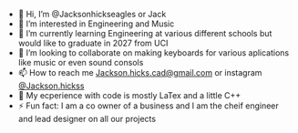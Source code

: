 - 👋 Hi, I’m @Jacksonhickseagles or Jack
- 👀 I’m interested in Engineering and Music
- 🌱 I’m currently learning Engineering at various different schools but would like to graduate in 2027 from UCI
- 💞️ I’m looking to collaborate on making keyboards for various aplications like music or even sound consols
- 📫 How to reach me Jackson.hicks.cad@gmail.com or instagram [@Jackson.hickss](https://www.instagram.com/jackson.hickss)
- 🧌 My ecperience with code is mostly LaTex and a little C++
- ⚡ Fun fact: I am a co owner of a business and I am the cheif engineer and lead designer on all our projects

<!---
RAHHHHHHHHH i like planes.
--->
